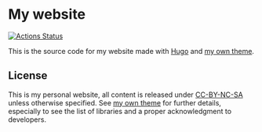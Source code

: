 # My website
[![Actions Status](https://github.com/KevCaz/KevCaz.github.io/workflows/github%20pages/badge.svg)](hhttps://github.com/KevCaz/KevCaz.github.io/actions)


This is the source code for my website made with [Hugo](https://gohugo.io) and [my own theme](https://github.com/KevCaz/hugo-KevCaz).


## License

This is my personal website, all content is released under [CC-BY-NC-SA](https://creativecommons.org/licenses/by-nc-sa/4.0/) unless otherwise
specified. See [my own theme](https://github.com/KevCaz/hugo-KevCaz) for further
details, especially to see the list of libraries and a proper acknowledgment
to developers.


